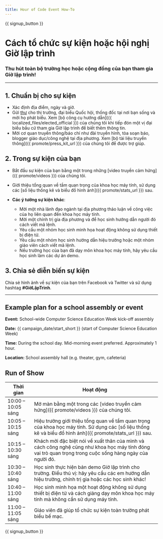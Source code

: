 ```yaml
---
title: Hour of Code Event How-To
---
```


{{ signup_button }}

# Cách tổ chức sự kiện hoặc hội nghị Giờ lập trình

### Thu hút toàn bộ trường học hoặc cộng đồng của bạn tham gia Giờ lập trình!

* * *

## 1. Chuẩn bị cho sự kiện

- Xác định địa điểm, ngày và giờ.
- Gửi [thư](https://hourofcode.com/promote/resources#sample-emails) cho thị trưởng, đại biểu Quốc hội, thống đốc tại nơi bạn sống và mời họ phát biểu. Xem [bộ công cụ hướng dẫn]({{ localized_files/elected_official }}) của chúng tôi khi tiếp đón một vị đại biểu bầu cử tham gia Giờ lập trình để biết thêm thông tin.
- Mời cơ quan truyền thông/báo chí như đài truyền hình, tòa soạn báo, blogger giáo dục/công nghệ tại địa phương. Xem [bộ tài liệu truyền thông]({{ promote/press_kit_url }}) của chúng tôi để được trợ giúp.

## 2. Trong sự kiện của bạn

- Bắt đầu sự kiện của bạn bằng một trong những [video truyền cảm hứng]({{ promote/videos }}) của chúng tôi.
- Giới thiệu tổng quan về tầm quan trọng của khoa học máy tính, sử dụng các [số liệu thống kê và biểu đồ hình ảnh]({{ promote/stats_url }}) sau.   
      
    
- **Các ý tưởng sự kiện khác**: 
    - Mời một nhà lãnh đạo ngành tại địa phương thảo luận về công việc của họ liên quan đến khoa học máy tính.
    - Mời một chính trị gia địa phương và để học sinh hướng dẫn người đó cách viết mã lệnh.
    - Yêu cầu một nhóm học sinh minh họa hoạt động không sử dụng thiết bị điện tử.
    - Yêu cầu một nhóm học sinh hướng dẫn hiệu trưởng hoặc một nhóm giáo viên cách viết mã lệnh.
    - Nếu trường học của bạn đã dạy môn khoa học máy tính, hãy yêu cầu học sinh làm các dự án demo.

## 3. Chia sẻ diễn biến sự kiện

Chia sẻ hình ảnh về sự kiện của bạn trên Facebook và Twitter và sử dụng hashtag **#GiờLậpTrình**.

* * *

## Example plan for a school assembly or event

**Event:** School-wide Computer Science Education Week kick-off assembly

**Date:** {{ campaign_date/start_short }} (start of Computer Science Education Week)

**Time:** During the school day. Mid-morning event preferred. Approximately 1 hour.

**Location:** School assembly hall (e.g. theater, gym, cafeteria)

## Run of Show

| Thời gian          | Hoạt động                                                                                                                                                  |
| ------------------ | ---------------------------------------------------------------------------------------------------------------------------------------------------------- |
| 10:00 – 10:05 sáng | Mở màn bằng một trong các [video truyền cảm hứng]({{ promote/videos }}) của chúng tôi.                                                                     |
| 10:05 – 10:15 sáng | Hiệu trưởng giới thiệu tổng quan về tầm quan trọng của khoa học máy tính. Sử dụng các [số liệu thống kê và biểu đồ hình ảnh]({{ promote/stats_url }}) sau. |
| 10:15 – 10:30 sáng | Khách mời đặc biệt nói về xuất thân của mình và cách công nghệ cũng như khoa học máy tính đóng vai trò quan trọng trong cuộc sống hàng ngày của người đó.  |
| 10:30 – 10:40 sáng | Học sinh thực hiện bản demo Giờ lập trình cho trường. Điều thú vị: hãy yêu cầu các em hướng dẫn hiệu trưởng, chính trị gia hoặc các học sinh khác!         |
| 10:40 – 11:00 sáng | Học sinh minh họa một hoạt động không sử dụng thiết bị điện tử và cách giảng dạy môn khoa học máy tính mà không cần sử dụng máy tính.                      |
| 11:00 – 11:05 sáng | Giáo viên đã giúp tổ chức sự kiện toàn trường phát biểu bế mạc.                                                                                            |

{{ signup_button }}